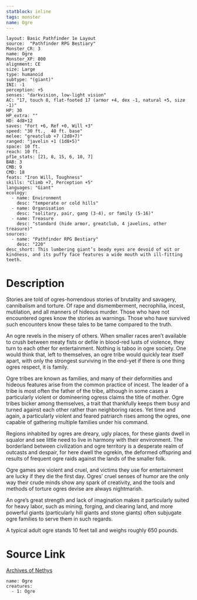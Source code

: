 ```yaml
---
statblock: inline
tags: monster
name: Ogre
---
```

```statblock
layout: Basic Pathfinder 1e Layout
source:  "Pathfinder RPG Bestiary"
Monster_CR: 3
name: Ogre
Monster_XP: 800
alignment: CE
size: Large
type: humanoid
subtype: "(giant)"
INI: -1
perception: +5
senses: "darkvision, low-light vision"
AC: "17, touch 8, flat-footed 17 (armor +4, dex -1, natural +5, size -1)"
HP: 30
HP_extra: ""
HD: 4d8+12
saves: "Fort +6, Ref +0, Will +3"
speed: "30 ft.,  40 ft. base"
melee: "greatclub +7 (2d8+7)"
ranged: "javelin +1 (1d8+5)"
space: 10 ft.
reach: 10 ft.
pf1e_stats: [21, 8, 15, 6, 10, 7]
BAB: 3
CMB: 9
CMD: 18
feats: "Iron Will, Toughness"
skills: "Climb +7, Perception +5"
languages: "Giant"
ecology:
  - name: Environment
    desc: "temperate or cold hills"
  - name: Organisation
    desc: "solitary, pair, gang (3-4), or family (5-16)"
  - name: Treasure
    desc: "standard (hide armor, greatclub, 4 javelins, other treasure)"
sources:
  - name: "Pathfinder RPG Bestiary"
    desc: "220"
desc_short: This lumbering giant’s beady eyes are devoid of wit or kindness, and its puffy face features a wide mouth with ill-fitting teeth.
```
# Description
Stories are told of ogres-horrendous stories of brutality and savagery, cannibalism and torture. Of rape and dismemberment, necrophilia, incest, mutilation, and all manners of hideous murder. Those who have not encountered ogres know the stories as warnings. Those who have survived such encounters know these tales to be tame compared to the truth.

An ogre revels in the misery of others. When smaller races aren’t available to crush between meaty fists or defile in blood-red lusts of violence, they turn to each other for entertainment. Nothing is taboo in ogre society. One would think that, left to themselves, an ogre tribe would quickly tear itself apart, with only the strongest surviving in the end-yet if there is one thing ogres respect, it is family.

Ogre tribes are known as families, and many of their deformities and hideous features arise from the common practice of incest. The leader of a tribe is most often the father of the tribe, although in some cases a particularly violent or domineering ogress claims the title of mother. Ogre tribes bicker among themselves, a trait that thankfully keeps them busy and turned against each other rather than neighboring races. Yet time and again, a particularly violent and feared patriarch rises among the ogres, one capable of gathering multiple families under his command.

Regions inhabited by ogres are dreary, ugly places, for these giants dwell in squalor and see little need to live in harmony with their environment. The borderland between civilization and ogre territory is a desperate realm of outcasts and despair, for here dwell the ogrekin, the deformed offspring and results of frequent ogre raids against the lands of the smaller folk.

Ogre games are violent and cruel, and victims they use for entertainment are lucky if they die the first day. Ogres’ cruel senses of humor are the only way their crude minds show any spark of creativity, and the tools and methods of torture ogres devise are always nightmarish.

An ogre’s great strength and lack of imagination makes it particularly suited for heavy labor, such as mining, forging, and clearing land, and more powerful giants (particularly hill giants and stone giants) often subjugate ogre families to serve them in such regards.

A typical adult ogre stands 10 feet tall and weighs roughly 650 pounds.
# Source Link
[Archives of Nethys](https://aonprd.com/MonsterDisplay.aspx?ItemName=Ogre)
```encounter-table
name: Ogre
creatures:
  - 1: Ogre
```
